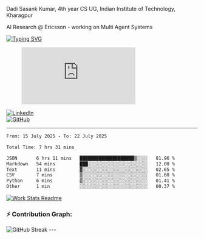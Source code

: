 Dadi Sasank Kumar, 4th year CS UG,
Indian Institute of Technology, Kharagpur

AI Research @ Ericsson -  working on Multi Agent Systems

[![Typing SVG](https://readme-typing-svg.herokuapp.com?font=Fira+Code&color=%2336BCF7&lines=Hi+there!+%F0%9F%91%8B;I+am+a+Computer+Science+Undergrad+at+IIT+Kharagpur;Thankyou+for+visiting+my+github+profile)](https://github.com/sesiii)


<figure><embed src="https://wakatime.com/share/@81d5e6c4-c575-43e6-9a9e-85ed25517f53/42cf003a-18dd-42ef-bded-df01146821f2.svg"></embed></figure>


[![LinkedIn](https://img.shields.io/badge/LinkedIn-0077B5?style=for-the-badge&logo=linkedin&logoColor=white)](https://www.linkedin.com/in/sesidadi)  
[![GitHub](https://img.shields.io/badge/GitHub-181717?style=for-the-badge&logo=github&logoColor=white)](https://github.com/sesiii)



---
<!--START_SECTION:waka-->

```txt
From: 15 July 2025 - To: 22 July 2025

Total Time: 7 hrs 31 mins

JSON       6 hrs 11 mins   ████████████████████▒░░░░   81.96 %
Markdown   54 mins         ███░░░░░░░░░░░░░░░░░░░░░░   12.00 %
Text       11 mins         ▓░░░░░░░░░░░░░░░░░░░░░░░░   02.65 %
CSV        7 mins          ▒░░░░░░░░░░░░░░░░░░░░░░░░   01.60 %
Python     6 mins          ▒░░░░░░░░░░░░░░░░░░░░░░░░   01.41 %
Other      1 min           ░░░░░░░░░░░░░░░░░░░░░░░░░   00.37 %
```

<!--END_SECTION:waka-->


[![Work Stats Readme](https://github.com/sesiii/sesiii/actions/workflows/main.yml/badge.svg)](https://github.com/sesiii/sesiii/actions/workflows/main.yml)

### ⚡ Contribution Graph:

<img src="https://streak-stats.demolab.com/?user=sesiii&theme=radical" alt="GitHub Streak" />
---
